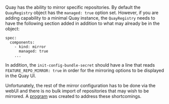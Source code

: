 Quay has the ability to mirror specific repositories. By default the `QuayRegistry` object has the `managed: true` option set. However, if you are adding capability to a minimal Quay instance, the `QuayRegistry` needs to have the following section added in addition to what may already be in the object:

```
spec:
  components:
    - kind: mirror
      managed: true
    ...
```

In addition, the `init-config-bundle-secret` should have a line that reads `FEATURE_REPO_MIRROR: true` in order for the mirroring options to be displayed in the Quay UI.

Unfortunately, the rest of the mirror configuration has to be done via the webUI and there is no bulk import of repositories that may wish to be mirrored. A [program](../../apps/quay_sync/README.md) was created to address these shortcomings.